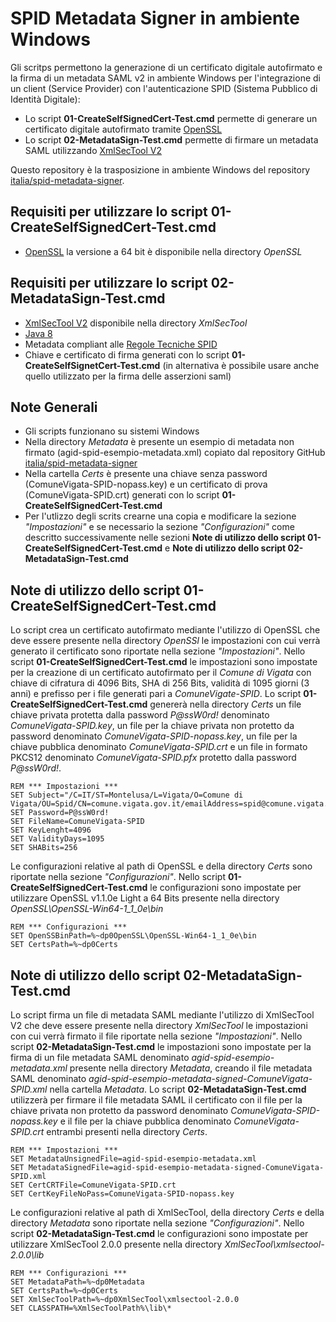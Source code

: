 # SPID Metadata Signer in ambiente Windows

Gli scritps permettono la generazione di un certificato digitale autofirmato e la firma di un metadata SAML v2 in ambiente Windows per l'integrazione di un client (Service Provider) con l'autenticazione SPID (Sistema Pubblico di Identità Digitale):
* Lo script **01-CreateSelfSignedCert-Test.cmd** permette di generare un certificato digitale autofirmato tramite [OpenSSL](https://www.openssl.org/)
* Lo script **02-MetadataSign-Test.cmd** permette di firmare un metadata SAML utilizzando [XmlSecTool V2](https://wiki.shibboleth.net/confluence/display/XSTJ2/xmlsectool+V2+Home)

Questo repository è la trasposizione in ambiente Windows del repository [italia/spid-metadata-signer](https://github.com/italia/spid-metadata-signer).

## Requisiti per utilizzare lo script 01-CreateSelfSignedCert-Test.cmd
* [OpenSSL](https://slproweb.com/products/Win32OpenSSL.html) la versione a 64 bit è disponibile nella directory *OpenSSL*

## Requisiti per utilizzare lo script 02-MetadataSign-Test.cmd
* [XmlSecTool V2](http://shibboleth.net/downloads/tools/xmlsectool/latest/xmlsectool-2.0.0-bin.zip) disponibile nella directory *XmlSecTool*
* [Java 8](https://www.java.com/it/download/manual.jsp)
* Metadata compliant alle [Regole Tecniche SPID](http://spid-regole-tecniche.readthedocs.io/en/latest/)
* Chiave e certificato di firma generati con lo script **01-CreateSelfSignetCert-Test.cmd** (in alternativa è possibile usare anche quello utilizzato per la firma delle asserzioni saml)

## Note Generali

* Gli scripts funzionano su sistemi Windows 
* Nella directory *Metadata* è presente un esempio di metadata non firmato (agid-spid-esempio-metadata.xml) copiato dal repository GitHub [italia/spid-metadata-signer](https://github.com/italia/spid-metadata-signer)
* Nella cartella *Certs* è presente una chiave senza password (ComuneVigata-SPID-nopass.key) e un certificato di prova (ComuneVigata-SPID.crt) generati con lo script **01-CreateSelfSignedCert-Test.cmd**
* Per l'utlizzo degli scrits crearne una copia e modificare la sezione *"Impostazioni"* e se necessario la sezione *"Configurazioni"* come descritto successivamente nelle sezioni **Note di utilizzo dello script 01-CreateSelfSignedCert-Test.cmd** e **Note di utilizzo dello script 02-MetadataSign-Test.cmd**

## Note di utilizzo dello script 01-CreateSelfSignedCert-Test.cmd
Lo script crea un certificato autofirmato mediante l'utilizzo di OpenSSL che deve essere presente nella directory *OpenSSl* le impostazioni con cui verrà generato il certificato sono riportate nella sezione *"Impostazioni"*.
Nello script **01-CreateSelfSignedCert-Test.cmd** le impostazioni sono impostate per la creazione di un certificato autofirmato per il *Comune di Vigata* con chiave di cifratura di 4096 Bits, SHA di 256 Bits, validità di 1095 giorni (3 anni) e prefisso per i file generati pari a *ComuneVigate-SPID*.
Lo script **01-CreateSelfSignedCert-Test.cmd** genererà nella directory *Certs* un file chiave privata protetta dalla password *P@ssW0rd!* denominato *ComuneVigata-SPID.key*, un file per la chiave privata non protetto da password denominato *ComuneVigata-SPID-nopass.key*, un file per la chiave pubblica denominato *ComuneVigata-SPID.crt* e un file in formato PKCS12 denominato *ComuneVigata-SPID.pfx* protetto dalla password *P@ssW0rd!*.

```
REM *** Impostazioni ***
SET Subject="/C=IT/ST=Montelusa/L=Vigata/O=Comune di Vigata/OU=Spid/CN=comune.vigata.gov.it/emailAddress=spid@comune.vigata.gov.it"
SET Password=P@ssW0rd!
SET FileName=ComuneVigata-SPID
SET KeyLenght=4096
SET ValidityDays=1095
SET SHABits=256
```

Le configurazioni relative al path di OpenSSL e della directory *Certs* sono riportate nella sezione *"Configurazioni"*.
Nello script **01-CreateSelfSignedCert-Test.cmd** le configurazioni sono impostate per utilizzare OpenSSL v1.1.0e Light a 64 Bits presente nella directory *OpenSSL\OpenSSL-Win64-1_1_0e\bin* 

```
REM *** Configurazioni ***
SET OpenSSBinPath=%~dp0OpenSSL\OpenSSL-Win64-1_1_0e\bin
SET CertsPath=%~dp0Certs
```

## Note di utilizzo dello script 02-MetadataSign-Test.cmd
Lo script firma un file di metadata SAML mediante l'utilizzo di XmlSecTool V2 che deve essere presente nella directory *XmlSecTool*  le impostazioni con cui verrà firmato il file riportate nella sezione *"Impostazioni"*.
Nello script **02-MetadataSign-Test.cmd** le impostazioni sono impostate per la firma di un file metadata SAML denominato *agid-spid-esempio-metadata.xml* presente nella directory *Metadata*, creando il file metadata SAML denominato *agid-spid-esempio-metadata-signed-ComuneVigata-SPID.xml* nella cartella *Metadata*.
Lo script **02-MetadataSign-Test.cmd** utilizzerà per firmare il file metadata SAML il certificato con il file per la chiave privata non protetto da password denominato *ComuneVigata-SPID-nopass.key* e il file per la chiave pubblica denominato *ComuneVigata-SPID.crt* entrambi presenti nella directory *Certs*.

```
REM *** Impostazioni ***
SET MetadataUnsignedFile=agid-spid-esempio-metadata.xml
SET MetadataSignedFile=agid-spid-esempio-metadata-signed-ComuneVigata-SPID.xml
SET CertCRTFile=ComuneVigata-SPID.crt
SET CertKeyFileNoPass=ComuneVigata-SPID-nopass.key
```

Le configurazioni relative al path di XmlSecTool, della directory *Certs* e della directory *Metadata* sono riportate nella sezione *"Configurazioni"*.
Nello script **02-MetadataSign-Test.cmd** le configurazioni sono impostate per utilizzare XmlSecTool 2.0.0 presente nella directory *XmlSecTool\xmlsectool-2.0.0\lib* 

```
REM *** Configurazioni ***
SET MetadataPath=%~dp0Metadata
SET CertsPath=%~dp0Certs
SET XmlSecToolPath=%~dp0XmlSecTool\xmlsectool-2.0.0
SET CLASSPATH=%XmlSecToolPath%\lib\*
```
